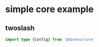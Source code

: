 # simple core example

## twoslash

```ts twoslash
import type {Config} from '@dovenv/core'

```

<!--@include: ../parts/installation.md -->


